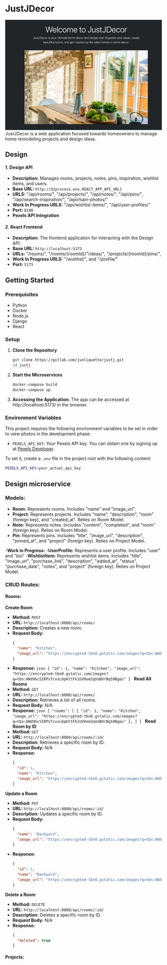 # JustJDecor

![screenshot of home page](./README-IMG/main.png)
JustJDecor is a web application focused towards homeowners to manage home remodeling projects and design ideas.

## Design

#### 1. Design API

- **Description:** Manages rooms, projects, notes, pins, inspiration, wishlist items, and users.
- **Base URL:** `http://${process.env.REACT_APP_API_URL}`
- **URLS:** "/api/rooms/", "/api/projects/", "/api/notes/", "/api/pins/", "/api/search-inspiration/", "/api/main-photos/"
- **Work In Progress URLS:** "/api/wishlist-items/", "/api/user-profiles/"
- **Port:** `8100`
- **Pexels API Integration**

#### 2. React Frontend

- **Description:** The frontend application for interacting with the Design API.
- **Base URL:** `http://localhost:5173`
- **URLs:** "/rooms/", "/rooms/{roomId}/"/ideas/", "/projects/{roomId}/pins/",
- **Work In Progress URLS:** "/wishlist/", and "/profile/"
- **Port:** `5173`

## Getting Started

### Prerequisites

- Python
- Docker
- Node.js
- Django
- React

### Setup

1. **Clone the Repository**
   ```bash
   git clone https://gitlab.com/jveliquette/justj.git
   cd justj
   ```
2. **Start the Microservices**
   ```bash
   docker-compose build
   docker-compose up
   ```
3. **Accessing the Application:**
   The app can be accessed at http://localhost:5173/ in the browser.

### Environment Variables

This project requires the following environment variables to be set in order to view photos in the development phase:

- `PEXELS_API_KEY`: Your Pexels API key. You can obtain one by signing up at [Pexels Developer](https://www.pexels.com/api/).

To set it, create a `.env` file in the project root with the following content:

```bash
PEXELS_API_KEY=your_actual_api_key
```

## Design microservice

### Models:

- **Room:** Represents rooms. Includes "name" and "image_url".
- **Project:** Represents projects. Includes "name", "description", "room" (foreign key), and "created_at". Relies on Room Model.
- **Note:** Represents notes. Includes "content", "completed", and "room" (foreign key). Relies on Room Model.
- **Pin:** Represents pins. Includes "title", "image_url", "description", "pinned_at", and "project" (foreign key). Relies on Project Model.

-**Work in Progress:** -**UserProfile:** Represents a user profile. Includes "user" and "bio" -**WishlistItem:** Represents wishlist items. Includes "title", "image_url", "purchase_link", "description", "added_at", "status", "purchase_date", "notes", and "project" (foreign key). Relies on Project Model.

### CRUD Routes:

#### Rooms:

**Create Room**

- **Method:** `POST`
- **URL:** `http://localhost:8080/api/rooms/`
- **Description:** Creates a new room.
- **Request Body:**
  ```json
  {
    "name": "Kitchen",
    "image_url": "https://encrypted-tbn0.gstatic.com/images?q=tbn:ANd9GcSIRPsTcvxL6pKttFk1UV0om2qVaBUrBqS9Bg&s"
  }
  ```
- **Response:**
  `json
  {
"id": 1,
"name": "Kitchen",
"image_url": "https://encrypted-tbn0.gstatic.com/images?q=tbn:ANd9GcSIRPsTcvxL6pKttFk1UV0om2qVaBUrBqS9Bg&s"
  }
  `
  **Read All Rooms**
- **Method:** `GET`
- **URL:** `http://localhost:8080/api/rooms/`
- **Description:** Retrieves a list of all rooms.
- **Request Body:** N/A
- **Response:**
  `json
  {
"rooms": [
	{
		"id": 1,
		"name": "Kitchen",
		"image_url": "https://encrypted-tbn0.gstatic.com/images?q=tbn:ANd9GcSIRPsTcvxL6pKttFk1UV0om2qVaBUrBqS9Bg&s"
	},
]
  }
  `
  **Read Room by ID**
- **Method:** `GET`
- **URL:** `http://localhost:8080/api/rooms/:id/`
- **Description:** Retrieves a specific room by ID.
- **Request Body:** N/A
- **Response:**
  ```json
  {
    "id": 1,
    "name": "Kitchen",
    "image_url": "https://encrypted-tbn0.gstatic.com/images?q=tbn:ANd9GcSIRPsTcvxL6pKttFk1UV0om2qVaBUrBqS9Bg&s"
  }
  ```

**Update a Room**

- **Method:** `PUT`
- **URL:** `http://localhost:8080/api/rooms/:id/`
- **Description:** Updates a specific room by ID.
- **Request Body:**
  ```json
  {
    "name": "Backyard",
    "image_url": "https://encrypted-tbn0.gstatic.com/images?q=tbn:ANd9GcT7HElegB3ioAlItyqG52FoTtIwWLmOpZX9sw&s"
  }
  ```
- **Response:**
  ```json
  {
    "id": 1,
    "name": "Backyard",
    "image_url": "https://encrypted-tbn0.gstatic.com/images?q=tbn:ANd9GcT7HElegB3ioAlItyqG52FoTtIwWLmOpZX9sw&s"
  }
  ```

**Delete a Room**

- **Method:** `DELETE`
- **URL:** `http://localhost:8080/api/rooms/:id/`
- **Description:** Deletes a specific room by ID.
- **Request Body:** N/A
- **Response:**
  ```json
  {
    "deleted": true
  }
  ```

#### Projects:
